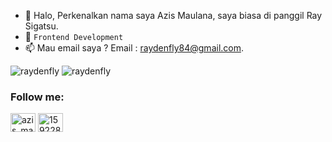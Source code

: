 - 👋 Halo, Perkenalkan nama saya Azis Maulana, saya biasa di panggil Ray Sigatsu.
- 🌱 `Frontend Development`
- 📫 Mau email saya ? Email : raydenfly84@gmail.com.
<!---
want to know more about me please look at my website, namely https://raydenfly76.repl.co
<!-- Markdown -->
<img src="https://github-stats-alpha.vercel.app/api/?username=raydenfly&cc=0000CC&ic=000000&bc=000000&tc=FFFFFF" alt="raydenfly" />
<img src="https://komarev.com/ghpvc/?username=RAYDENFLY&label=Profile%20views&color=00e8c1&style=flat" alt="raydenfly" /> </p>

<h3 align="left">Follow me:</h3>

<p align="left">
<a href="https://instagram.com/azis_maulana321" target="blank"><img align="center" src="https://raw.githubusercontent.com/rahuldkjain/github-profile-readme-generator/master/src/images/icons/Social/instagram.svg" alt="azis_maulana321r" height="30" width="40" /></a>
<a href="https://twitter.com/azis_maulana321" target="blank"><img align="center" src="https://raw.githubusercontent.com/rahuldkjain/github-profile-readme-generator/master/src/images/icons/Social/twitter.svg" alt="15922830" height="30" width="40" /></a>
